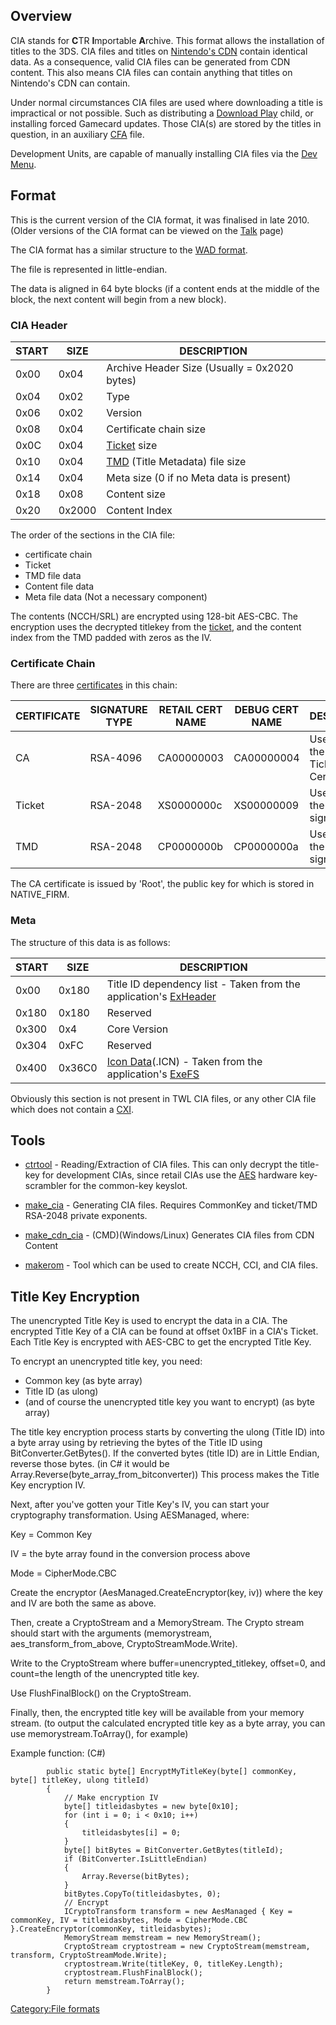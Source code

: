 ## Overview

CIA stands for **C**TR **I**mportable **A**rchive. This format allows
the installation of titles to the 3DS. CIA files and titles on
[Nintendo's CDN](Title_list "wikilink") contain identical data. As a
consequence, valid CIA files can be generated from CDN content. This
also means CIA files can contain anything that titles on Nintendo's CDN
can contain.

Under normal circumstances CIA files are used where downloading a title
is impractical or not possible. Such as distributing a [Download
Play](Download_Play "wikilink") child, or installing forced Gamecard
updates. Those CIA(s) are stored by the titles in question, in an
auxiliary [CFA](NCCH#CFA "wikilink") file.

Development Units, are capable of manually installing CIA files via the
[Dev Menu](3DS_Development_Unit_Software#Dev_Menu "wikilink").

## Format

This is the current version of the CIA format, it was finalised in late
2010. (Older versions of the CIA format can be viewed on the
[Talk](Talk:CIA "wikilink") page)

The CIA format has a similar structure to the [WAD
format](http://wiibrew.org/wiki/Wad).

The file is represented in little-endian.

The data is aligned in 64 byte blocks (if a content ends at the middle
of the block, the next content will begin from a new block).

### CIA Header

| START | SIZE   | DESCRIPTION                                      |
|-------|--------|--------------------------------------------------|
| 0x00  | 0x04   | Archive Header Size (Usually = 0x2020 bytes)     |
| 0x04  | 0x02   | Type                                             |
| 0x06  | 0x02   | Version                                          |
| 0x08  | 0x04   | Certificate chain size                           |
| 0x0C  | 0x04   | [Ticket](Ticket "wikilink") size                 |
| 0x10  | 0x04   | [TMD](TMD "wikilink") (Title Metadata) file size |
| 0x14  | 0x04   | Meta size (0 if no Meta data is present)         |
| 0x18  | 0x08   | Content size                                     |
| 0x20  | 0x2000 | Content Index                                    |

The order of the sections in the CIA file:

- certificate chain
- Ticket
- TMD file data
- Content file data
- Meta file data (Not a necessary component)

The contents (NCCH/SRL) are encrypted using 128-bit AES-CBC. The
encryption uses the decrypted titlekey from the
[ticket](Ticket#Structure "wikilink"), and the content index from the
TMD padded with zeros as the IV.

### Certificate Chain

There are three [certificates](Certificates "wikilink") in this chain:

| CERTIFICATE | SIGNATURE TYPE | RETAIL CERT NAME | DEBUG CERT NAME | DESCRIPTION                                |
|-------------|----------------|------------------|-----------------|--------------------------------------------|
| CA          | RSA-4096       | CA00000003       | CA00000004      | Used to verify the Ticket/TMD Certificates |
| Ticket      | RSA-2048       | XS0000000c       | XS00000009      | Used to verify the Ticket signature        |
| TMD         | RSA-2048       | CP0000000b       | CP0000000a      | Used to verify the TMD signature           |

The CA certificate is issued by 'Root', the public key for which is
stored in NATIVE_FIRM.

### Meta

The structure of this data is as follows:

| START | SIZE   | DESCRIPTION                                                                                         |
|-------|--------|-----------------------------------------------------------------------------------------------------|
| 0x00  | 0x180  | Title ID dependency list - Taken from the application's [ExHeader](NCCH/Extended_Header "wikilink") |
| 0x180 | 0x180  | Reserved                                                                                            |
| 0x300 | 0x4    | Core Version                                                                                        |
| 0x304 | 0xFC   | Reserved                                                                                            |
| 0x400 | 0x36C0 | [Icon Data](SMDH "wikilink")(.ICN) - Taken from the application's [ExeFS](ExeFS "wikilink")         |

Obviously this section is not present in TWL CIA files, or any other CIA
file which does not contain a [CXI](NCCH#CXI "wikilink").

## Tools

- [ctrtool](https://github.com/3dshax/ctr/tree/master/ctrtool) -
  Reading/Extraction of CIA files. This can only decrypt the title-key
  for development CIAs, since retail CIAs use the [AES](AES "wikilink")
  hardware key-scrambler for the common-key keyslot.

<!-- -->

- [make_cia](https://github.com/Tiger21820/ctr_toolkit/tree/master/make_cia) -
  Generating CIA files. Requires CommonKey and ticket/TMD RSA-2048
  private exponents.

<!-- -->

- [make_cdn_cia](https://github.com/Tiger21820/ctr_toolkit/tree/master/make_cdn_cia) -
  (CMD)(Windows/Linux) Generates CIA files from CDN Content

<!-- -->

- [makerom](makerom "wikilink") - Tool which can be used to create NCCH,
  CCI, and CIA files.

## Title Key Encryption

The unencrypted Title Key is used to encrypt the data in a CIA. The
encrypted Title Key of a CIA can be found at offset 0x1BF in a CIA's
Ticket. Each Title Key is encrypted with AES-CBC to get the encrypted
Title Key.

To encrypt an unencrypted title key, you need:

- Common key (as byte array)
- Title ID (as ulong)
- (and of course the unencrypted title key you want to encrypt) (as byte
  array)

The title key encryption process starts by converting the ulong (Title
ID) into a byte array using by retrieving the bytes of the Title ID
using BitConverter.GetBytes(). If the converted bytes (title ID) are in
Little Endian, reverse those bytes. (in C# it would be
Array.Reverse(byte_array_from_bitconverter)) This process makes the
Title Key encryption IV.

Next, after you've gotten your Title Key's IV, you can start your
cryptography transformation. Using AESManaged, where:

Key = Common Key

IV = the byte array found in the conversion process above

Mode = CipherMode.CBC

Create the encryptor (AesManaged.CreateEncryptor(key, iv)) where the key
and IV are both the same as above.

Then, create a CryptoStream and a MemoryStream. The Crypto stream should
start with the arguments (memorystream, aes_transform_from_above,
CryptoStreamMode.Write).

Write to the CryptoStream where buffer=unencrypted_titlekey, offset=0,
and count=the length of the unencrypted title key.

Use FlushFinalBlock() on the CryptoStream.

Finally, then, the encrypted title key will be available from your
memory stream. (to output the calculated encrypted title key as a byte
array, you can use memorystream.ToArray(), for example)

Example function: (C#)

            public static byte[] EncryptMyTitleKey(byte[] commonKey, byte[] titleKey, ulong titleId)
            {
                // Make encryption IV
                byte[] titleidasbytes = new byte[0x10];
                for (int i = 0; i < 0x10; i++)
                {
                    titleidasbytes[i] = 0;
                }
                byte[] bitBytes = BitConverter.GetBytes(titleId);
                if (BitConverter.IsLittleEndian)
                {
                    Array.Reverse(bitBytes);
                }
                bitBytes.CopyTo(titleidasbytes, 0);
                // Encrypt
                ICryptoTransform transform = new AesManaged { Key = commonKey, IV = titleidasbytes, Mode = CipherMode.CBC }.CreateEncryptor(commonKey, titleidasbytes);
                MemoryStream memstream = new MemoryStream();
                CryptoStream cryptostream = new CryptoStream(memstream, transform, CryptoStreamMode.Write);
                cryptostream.Write(titleKey, 0, titleKey.Length);
                cryptostream.FlushFinalBlock();
                return memstream.ToArray();
            }

[Category:File formats](Category:File_formats "wikilink")
